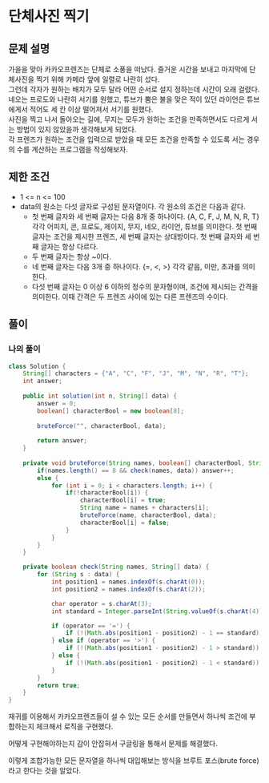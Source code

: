 # 단체사진 찍기
## 문제 설명
가을을 맞아 카카오프렌즈는 단체로 소풍을 떠났다. 즐거운 시간을 보내고 마지막에 단체사진을 찍기 위해 카메라 앞에 일렬로 나란히 섰다.  
그런데 각자가 원하는 배치가 모두 달라 어떤 순서로 설지 정하는데 시간이 오래 걸렸다.  
네오는 프로도와 나란히 서기를 원했고, 튜브가 뿜은 불을 맞은 적이 있던 라이언은 튜브에게서 적어도 세 칸 이상 떨어져서 서기를 원했다.  
사진을 찍고 나서 돌아오는 길에, 무지는 모두가 원하는 조건을 만족하면서도 다르게 서는 방법이 있지 않았을까 생각해보게 되었다.  
각 프렌즈가 원하는 조건을 입력으로 받았을 때 모든 조건을 만족할 수 있도록 서는 경우의 수를 계산하는 프로그램을 작성해보자.

## 제한 조건
* 1 <= n <= 100
* data의 원소는 다섯 글자로 구성된 문자열이다. 각 원소의 조건은 다음과 같다.
  * 첫 번째 글자와 세 번째 글자는 다음 8개 중 하나이다. {A, C, F, J, M, N, R, T} 각각 어피치, 콘, 프로도, 제이지, 무지, 네오, 라이언, 튜브를 의미한다. 첫 번째 글자는 조건을 제시한 프렌즈, 세 번째 글자는 상대방이다. 첫 번째 글자와 세 번째 글자는 항상 다르다.
  * 두 번째 글자는 항상 ~이다.
  * 네 번째 글자는 다음 3개 중 하나이다. {=, <, >} 각각 같음, 미만, 초과를 의미한다.
  * 다섯 번째 글자는 0 이상 6 이하의 정수의 문자형이며, 조건에 제시되는 간격을 의미한다. 이때 간격은 두 프렌즈 사이에 있는 다른 프렌즈의 수이다.

## 풀이
### 나의 풀이
```java
class Solution {
	String[] characters = {"A", "C", "F", "J", "M", "N", "R", "T"};
	int answer;
    
    public int solution(int n, String[] data) {
        answer = 0;
		boolean[] characterBool = new boolean[8];
        
		bruteForce("", characterBool, data);
        
        return answer;
    }
    
	private void bruteForce(String names, boolean[] characterBool, String[] data) {
		if(names.length() == 8 && check(names, data)) answer++;
		else {
			for (int i = 0; i < characters.length; i++) {
				if(!characterBool[i]) {
					characterBool[i] = true;
					String name = names + characters[i];
					bruteForce(name, characterBool, data);
					characterBool[i] = false;
				}
			}
		}
	}

	private boolean check(String names, String[] data) {
		for (String s : data) {
			int position1 = names.indexOf(s.charAt(0));
			int position2 = names.indexOf(s.charAt(2));

			char operator = s.charAt(3);
			int standard = Integer.parseInt(String.valueOf(s.charAt(4)));

			if (operator == '=') {
				if (!(Math.abs(position1 - position2) - 1 == standard)) return false;
			} else if (operator == '>') {
				if (!(Math.abs(position1 - position2) - 1 > standard)) return false;
			} else {
				if (!(Math.abs(position1 - position2) - 1 < standard)) return false;
			}
		}
		return true;
	}
}
```  
재귀를 이용해서 카카오프렌즈들이 설 수 있는 모든 순서를 만들면서 하나씩 조건에 부합하는지 체크해서 로직을 구현했다.  

어떻게 구현해야하는지 감이 안잡혀서 구글링을 통해서 문제를 해결했다.  

이렇게 조합가능한 모든 문자열을 하나씩 대입해보는 방식을 브루트 포스(brute force)라고 한다는 것을 알았다.
